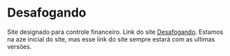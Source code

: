 # Desafogando
Site designado para controle financeiro.
Link do site [Desafogando](https://desafogando.netlify.app). Estamos na aze inicial do site, mas esse link do site sempre estará com as ultimas versões. 
